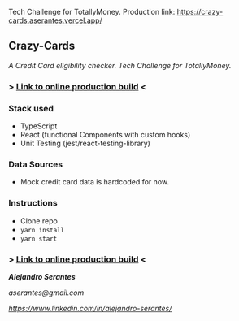 Tech Challenge for TotallyMoney.
Production link: https://crazy-cards.aserantes.vercel.app/

## Crazy-Cards

_A Credit Card eligibility checker. Tech Challenge for TotallyMoney._

### > [Link to online production build](https://crazy-cards.aserantes.vercel.app/) <

### Stack used

- TypeScript
- React (functional Components with custom hooks)
- Unit Testing (jest/react-testing-library)

### Data Sources

- Mock credit card data is hardcoded for now.

### Instructions

- Clone repo
- `yarn install`
- `yarn start`

### > [Link to online production build](https://crazy-cards.aserantes.vercel.app/) <

**_Alejandro Serantes_**

_aserantes@gmail.com_

_https://www.linkedin.com/in/alejandro-serantes/_

